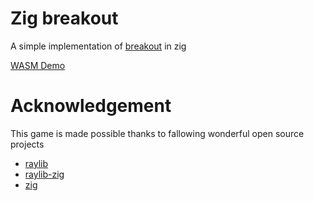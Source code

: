 # Zig breakout
A simple implementation of [breakout](https://en.wikipedia.org/wiki/Breakout_(video_game)) in zig

[WASM Demo](https://heshanpadmasiri.github.io/zig-breakout/)

# Acknowledgement
This game is made possible thanks to fallowing wonderful open source projects

- [raylib](https://github.com/raysan5/raylib)
- [raylib-zig](https://github.com/Not-Nik/raylib-zig)
- [zig](https://github.com/ziglang/zig)

